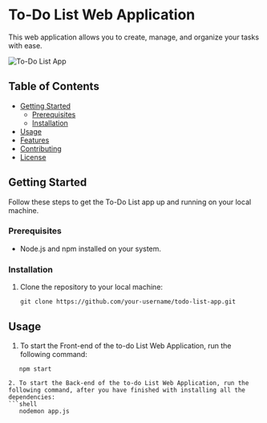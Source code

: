 # To-Do List Web Application

This web application allows you to create, manage, and organize your tasks with ease.

![To-Do List App](app-screenshot.png)

## Table of Contents

- [Getting Started](#getting-started)
  - [Prerequisites](#prerequisites)
  - [Installation](#installation)
- [Usage](#usage)
- [Features](#features)
- [Contributing](#contributing)
- [License](#license)

## Getting Started

Follow these steps to get the To-Do List app up and running on your local machine.

### Prerequisites

- Node.js and npm installed on your system.

### Installation

1. Clone the repository to your local machine:

   ```shell
   git clone https://github.com/your-username/todo-list-app.git

## Usage
1. To start the Front-end of the to-do List Web Application, run the following command:
```shell
   npm start

2. To start the Back-end of the to-do List Web Application, run the following command, after you have finished with installing all the dependencies:
```shell
   nodemon app.js

